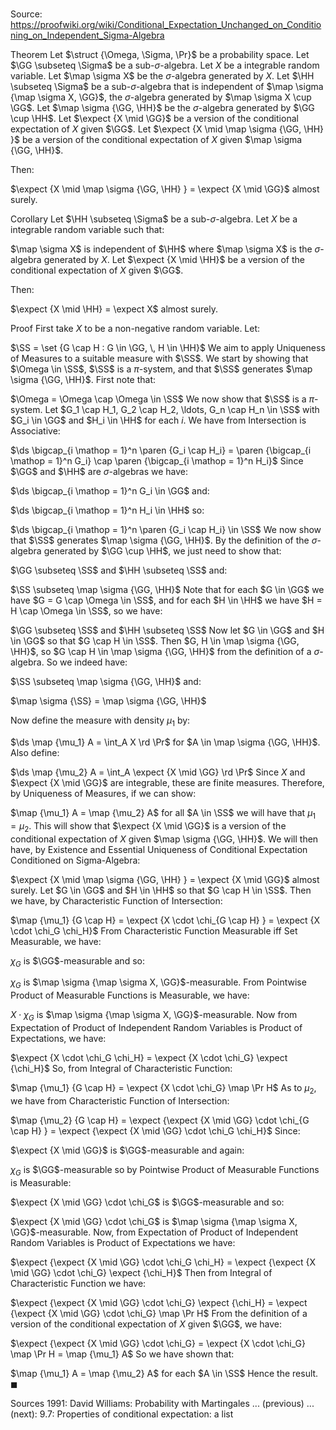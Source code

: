 # 

Source: https://proofwiki.org/wiki/Conditional_Expectation_Unchanged_on_Conditioning_on_Independent_Sigma-Algebra



Theorem
Let $\struct {\Omega, \Sigma, \Pr}$ be a probability space.
Let $\GG \subseteq \Sigma$ be a sub-$\sigma$-algebra.
Let $X$ be a integrable random variable.
Let $\map \sigma X$ be the $\sigma$-algebra generated by $X$.
Let $\HH \subseteq \Sigma$ be a sub-$\sigma$-algebra that is independent of $\map \sigma {\map \sigma X, \GG}$, the $\sigma$-algebra generated by $\map \sigma X \cup \GG$.
Let $\map \sigma {\GG, \HH}$ be the $\sigma$-algebra generated by $\GG \cup \HH$.
Let $\expect {X \mid \GG}$ be a version of the conditional expectation of $X$ given $\GG$.
Let $\expect {X \mid \map \sigma {\GG, \HH} }$ be a version of the conditional expectation of $X$ given $\map \sigma {\GG, \HH}$.

Then: 

$\expect {X \mid \map \sigma {\GG, \HH} } = \expect {X \mid \GG}$ almost surely.


Corollary
Let $\HH \subseteq \Sigma$ be a sub-$\sigma$-algebra.
Let $X$ be a integrable random variable such that: 

$\map \sigma X$ is independent of $\HH$
where $\map \sigma X$ is the $\sigma$-algebra generated by $X$. 
Let $\expect {X \mid \HH}$ be a version of the conditional expectation of $X$ given $\GG$.

Then: 

$\expect {X \mid \HH} = \expect X$ almost surely.


Proof
First take $X$ to be a non-negative random variable.
Let:

$\SS = \set {G \cap H : G \in \GG, \, H \in \HH}$
We aim to apply Uniqueness of Measures to a suitable measure with $\SS$. 
We start by showing that $\Omega \in \SS$, $\SS$ is a $\pi$-system, and that $\SS$ generates $\map \sigma {\GG, \HH}$.
First note that:

$\Omega = \Omega \cap \Omega \in \SS$
We now show that $\SS$ is a $\pi$-system.
Let $G_1 \cap H_1, G_2 \cap H_2, \ldots, G_n \cap H_n \in \SS$ with $G_i \in \GG$ and $H_i \in \HH$ for each $i$.
We have from Intersection is Associative:

$\ds \bigcap_{i \mathop = 1}^n \paren {G_i \cap H_i} = \paren {\bigcap_{i \mathop = 1}^n G_i} \cap \paren {\bigcap_{i \mathop = 1}^n H_i}$
Since $\GG$ and $\HH$ are $\sigma$-algebras we have:

$\ds \bigcap_{i \mathop = 1}^n G_i \in \GG$
and:

$\ds \bigcap_{i \mathop = 1}^n H_i \in \HH$
so:

$\ds \bigcap_{i \mathop = 1}^n \paren {G_i \cap H_i} \in \SS$
We now show that $\SS$ generates $\map \sigma {\GG, \HH}$.
By the definition of the $\sigma$-algebra generated by $\GG \cup \HH$, we just need to show that: 

$\GG \subseteq \SS$ and $\HH \subseteq \SS$
and:

$\SS \subseteq \map \sigma {\GG, \HH}$
Note that for each $G \in \GG$ we have $G = G \cap \Omega \in \SS$, and for each $H \in \HH$ we have $H = H \cap \Omega \in \SS$, so we have:

$\GG \subseteq \SS$ and $\HH \subseteq \SS$
Now let $G \in \GG$ and $H \in \GG$ so that $G \cap H \in \SS$. 
Then $G, H \in \map \sigma {\GG, \HH}$, so $G \cap H \in \map \sigma {\GG, \HH}$ from the definition of a $\sigma$-algebra. 
So we indeed have: 

$\SS \subseteq \map \sigma {\GG, \HH}$
and:

$\map \sigma {\SS} = \map \sigma {\GG, \HH}$

Now define the measure with density $\mu_1$ by: 

$\ds \map {\mu_1} A = \int_A X \rd \Pr$
for $A \in \map \sigma {\GG, \HH}$.
Also define: 

$\ds \map {\mu_2} A = \int_A \expect {X \mid \GG} \rd \Pr$
Since $X$ and $\expect {X \mid \GG}$ are integrable, these are finite measures.
Therefore, by Uniqueness of Measures, if we can show: 

$\map {\mu_1} A = \map {\mu_2} A$ for all $A \in \SS$
we will have that $\mu_1 = \mu_2$. 
This will show that $\expect {X \mid \GG}$ is a version of the conditional expectation of $X$ given $\map \sigma {\GG, \HH}$.
We will then have, by Existence and Essential Uniqueness of Conditional Expectation Conditioned on Sigma-Algebra:

$\expect {X \mid \map \sigma {\GG, \HH} } = \expect {X \mid \GG}$ almost surely.
Let $G \in \GG$ and $H \in \HH$ so that $G \cap H \in \SS$. 
Then we have, by Characteristic Function of Intersection:

$\map {\mu_1} {G \cap H} = \expect {X \cdot \chi_{G \cap H} } = \expect {X \cdot \chi_G \chi_H}$
From Characteristic Function Measurable iff Set Measurable, we have: 

$\chi_G$ is $\GG$-measurable
and so:

$\chi_G$ is $\map \sigma {\map \sigma X, \GG}$-measurable.
From Pointwise Product of Measurable Functions is Measurable, we have: 

$X \cdot \chi_G$ is $\map \sigma {\map \sigma X, \GG}$-measurable.
Now from Expectation of Product of Independent Random Variables is Product of Expectations, we have: 

$\expect {X \cdot \chi_G \chi_H} = \expect {X \cdot \chi_G} \expect {\chi_H}$
So, from Integral of Characteristic Function:

$\map {\mu_1} {G \cap H} = \expect {X \cdot \chi_G} \map \Pr H$
As to $\mu_2$, we have from Characteristic Function of Intersection: 

$\map {\mu_2} {G \cap H} = \expect {\expect {X \mid \GG} \cdot \chi_{G \cap H} } = \expect {\expect {X \mid \GG} \cdot \chi_G \chi_H}$
Since: 

$\expect {X \mid \GG}$ is $\GG$-measurable
and again:

$\chi_G$ is $\GG$-measurable
so by Pointwise Product of Measurable Functions is Measurable:

$\expect {X \mid \GG} \cdot \chi_G$ is $\GG$-measurable
and so:

$\expect {X \mid \GG} \cdot \chi_G$ is $\map \sigma {\map \sigma X, \GG}$-measurable.
Now, from Expectation of Product of Independent Random Variables is Product of Expectations we have:

$\expect {\expect {X \mid \GG} \cdot \chi_G \chi_H} = \expect {\expect {X \mid \GG} \cdot \chi_G} \expect {\chi_H}$
Then from Integral of Characteristic Function we have:

$\expect {\expect {X \mid \GG} \cdot \chi_G} \expect {\chi_H} = \expect {\expect {X \mid \GG} \cdot \chi_G} \map \Pr H$
From the definition of a version of the conditional expectation of $X$ given $\GG$, we have:

$\expect {\expect {X \mid \GG} \cdot \chi_G} = \expect {X \cdot \chi_G} \map \Pr H = \map {\mu_1} A$
So we have shown that: 

$\map {\mu_1} A = \map {\mu_2} A$ for each $A \in \SS$
Hence the result.
$\blacksquare$


Sources
1991: David Williams: Probability with Martingales ... (previous) ... (next): $9.7$: Properties of conditional expectation: a list




